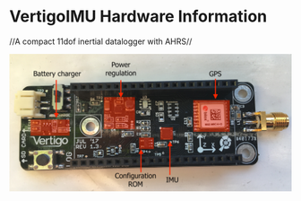 # VertigoIMU Hardware Information

//A compact 11dof inertial datalogger with AHRS//

![Sensor board detail](sensor-components.jpg)
